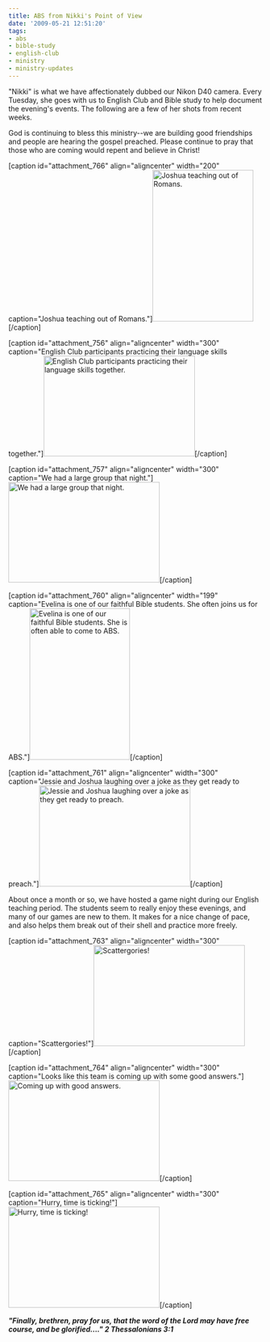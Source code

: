 ```yaml
---
title: ABS from Nikki's Point of View
date: '2009-05-21 12:51:20'
tags:
- abs
- bible-study
- english-club
- ministry
- ministry-updates
---
```


"Nikki" is what we have affectionately dubbed our Nikon D40 camera. Every Tuesday, she goes with us to English Club and Bible study to help document the evening's events. The following are a few of her shots from recent weeks.

God is continuing to bless this ministry--we are building good friendships and people are hearing the gospel preached. Please continue to pray that those who are coming would repent and believe in Christ!

[caption id="attachment_766" align="aligncenter" width="200" caption="Joshua teaching out of Romans."]<a href="https://s3.amazonaws.com/images.ofreport.com/2009/05/dsc_6388.jpg"><img class="size-medium wp-image-766" title="dsc_6388" src="https://s3.amazonaws.com/images.ofreport.com/2009/05/dsc_6388-200x300.jpg" alt="Joshua teaching out of Romans." width="200" height="300" /></a>[/caption]

<!--more-->

[caption id="attachment_756" align="aligncenter" width="300" caption="English Club participants practicing their language skills together."]<a href="https://s3.amazonaws.com/images.ofreport.com/2009/05/dsc_6326.jpg"><img class="size-medium wp-image-756" title="dsc_6326" src="https://s3.amazonaws.com/images.ofreport.com/2009/05/dsc_6326-300x199.jpg" alt="English Club participants practicing their language skills together." width="300" height="199" /></a>[/caption]

[caption id="attachment_757" align="aligncenter" width="300" caption="We had a large group that night."]<a href="https://s3.amazonaws.com/images.ofreport.com/2009/05/dsc_6325.jpg"><img class="size-medium wp-image-757" title="dsc_6325" src="https://s3.amazonaws.com/images.ofreport.com/2009/05/dsc_6325-300x199.jpg" alt="We had a large group that night." width="300" height="199" /></a>[/caption]

[caption id="attachment_760" align="aligncenter" width="199" caption="Evelina is one of our faithful Bible students. She often joins us for ABS."]<a href="https://s3.amazonaws.com/images.ofreport.com/2009/05/dsc_6328.jpg"><img class="size-medium wp-image-760" title="dsc_6328" src="https://s3.amazonaws.com/images.ofreport.com/2009/05/dsc_6328-199x300.jpg" alt="Evelina is one of our faithful Bible students. She is often able to come to ABS." width="199" height="300" /></a>[/caption]

[caption id="attachment_761" align="aligncenter" width="300" caption="Jessie and Joshua laughing over a joke as they get ready to preach."]<a href="https://s3.amazonaws.com/images.ofreport.com/2009/05/dsc_6330.jpg"><img class="size-medium wp-image-761" title="dsc_6330" src="https://s3.amazonaws.com/images.ofreport.com/2009/05/dsc_6330-300x200.jpg" alt="Jessie and Joshua laughing over a joke as they get ready to preach." width="300" height="200" /></a>[/caption]

About once a month or so, we have hosted a game night during our English teaching period. The students seem to really enjoy these evenings, and many of our games are new to them. It makes for a nice change of pace, and also helps them break out of their shell and practice more freely.

[caption id="attachment_763" align="aligncenter" width="300" caption="Scattergories!"]<a href="https://s3.amazonaws.com/images.ofreport.com/2009/05/dsc_5159.jpg"><img class="size-medium wp-image-763" title="dsc_5159" src="https://s3.amazonaws.com/images.ofreport.com/2009/05/dsc_5159-300x200.jpg" alt="Scattergories!" width="300" height="200" /></a>[/caption]

[caption id="attachment_764" align="aligncenter" width="300" caption="Looks like this team is coming up with some good answers."]<a href="https://s3.amazonaws.com/images.ofreport.com/2009/05/dsc_5162.jpg"><img class="size-medium wp-image-764" title="dsc_5162" src="https://s3.amazonaws.com/images.ofreport.com/2009/05/dsc_5162-300x199.jpg" alt="Coming up with good answers." width="300" height="199" /></a>[/caption]

[caption id="attachment_765" align="aligncenter" width="300" caption="Hurry, time is ticking!"]<a href="https://s3.amazonaws.com/images.ofreport.com/2009/05/dsc_5163.jpg"><img class="size-medium wp-image-765" title="dsc_5163" src="https://s3.amazonaws.com/images.ofreport.com/2009/05/dsc_5163-300x200.jpg" alt="Hurry, time is ticking!" width="300" height="200" /></a>[/caption]

<em><strong>"Finally, brethren, pray for us, that the word of the Lord may have free course, and be glorified...." 2 Thessalonians 3:1</strong></em>
